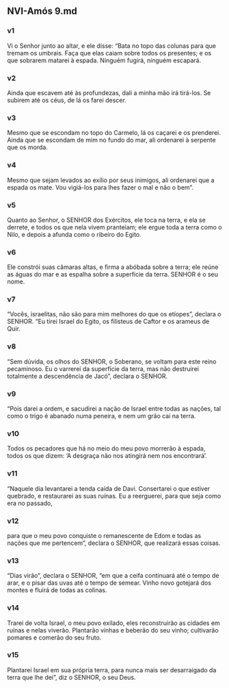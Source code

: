 ## NVI-Amós 9.md
### v1
 Vi o Senhor junto ao altar, e ele disse: “Bata no topo das colunas para que tremam os umbrais. Faça que elas caiam sobre todos os presentes; e os que sobrarem matarei à espada. Ninguém fugirá, ninguém escapará.
### v2
 Ainda que escavem até às profundezas, dali a minha mão irá tirá-los. Se subirem até os céus, de lá os farei descer.
### v3
 Mesmo que se escondam no topo do Carmelo, lá os caçarei e os prenderei. Ainda que se escondam de mim no fundo do mar, ali ordenarei à serpente que os morda.
### v4
 Mesmo que sejam levados ao exílio por seus inimigos, ali ordenarei que a espada os mate. Vou vigiá-los para lhes fazer o mal e não o bem”.
### v5
 Quanto ao Senhor, o SENHOR dos Exércitos, ele toca na terra, e ela se derrete, e todos os que nela vivem pranteiam; ele ergue toda a terra como o Nilo, e depois a afunda como o ribeiro do Egito.
### v6
 Ele constrói suas câmaras altas, e firma a abóbada sobre a terra; ele reúne as águas do mar e as espalha sobre a superfície da terra. SENHOR é o seu nome.
### v7
 “Vocês, israelitas, não são para mim melhores do que os etíopes”, declara o SENHOR. “Eu tirei Israel do Egito, os filisteus de Caftor e os arameus de Quir.
### v8
 “Sem dúvida, os olhos do SENHOR, o Soberano, se voltam para este reino pecaminoso. Eu o varrerei da superfície da terra, mas não destruirei totalmente a descendência de Jacó”, declara o SENHOR.
### v9
 “Pois darei a ordem, e sacudirei a nação de Israel entre todas as nações, tal como o trigo é abanado numa peneira, e nem um grão cai na terra.
### v10
 Todos os pecadores que há no meio do meu povo morrerão à espada, todos os que dizem: ‘A desgraça não nos atingirá nem nos encontrará’.
### v11
 “Naquele dia levantarei a tenda caída de Davi. Consertarei o que estiver quebrado, e restaurarei as suas ruínas. Eu a reerguerei, para que seja como era no passado,
### v12
 para que o meu povo conquiste o remanescente de Edom e todas as nações que me pertencem”, declara o SENHOR, que realizará essas coisas.
### v13
 “Dias virão”, declara o SENHOR, “em que a ceifa continuará até o tempo de arar, e o pisar das uvas até o tempo de semear. Vinho novo gotejará dos montes e fluirá de todas as colinas.
### v14
 Trarei de volta Israel, o meu povo exilado, eles reconstruirão as cidades em ruínas e nelas viverão. Plantarão vinhas e beberão do seu vinho; cultivarão pomares e comerão do seu fruto.
### v15
 Plantarei Israel em sua própria terra, para nunca mais ser desarraigado da terra que lhe dei”, diz o SENHOR, o seu Deus.
